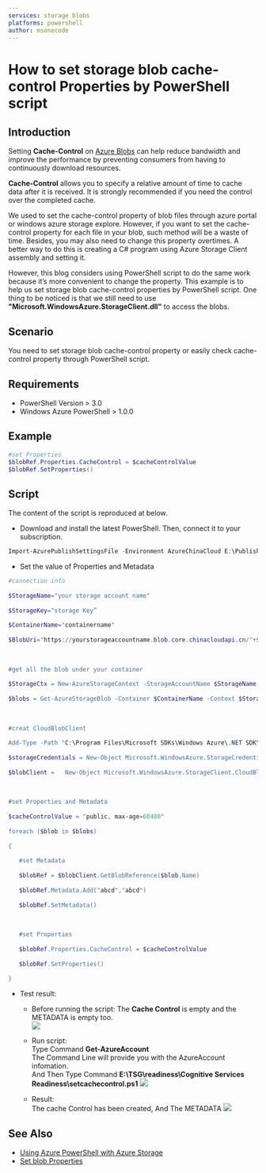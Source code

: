 ```yaml
---
services: storage blobs
platforms: powershell
author: msonecode
---
```


# How to set storage blob cache-control Properties by PowerShell script

## Introduction
Setting **Cache-Control** on [Azure Blobs][1] can help reduce bandwidth and improve the performance by preventing consumers from having to continuously download resources. 

**Cache-Control** allows you to specify a relative amount of time to cache data after it is received. It is strongly recommended if you need the control over the completed cache.

We used to set the cache-control property of blob files through azure portal or windows azure storage explore. However, if you want to set the cache-control property for each file in your blob, such method will be a waste of time. Besides, you may also need to change this property overtimes. A better way to do this is creating a C# program using Azure Storage Client assembly and setting it.

However, this blog considers using PowerShell script to do the same work because it’s more convenient to change the property. This example is to help us set storage blob cache-control properties by PowerShell script. One thing to be noticed is that we still need to use **"Microsoft.WindowsAzure.StorageClient.dll"** to access the blobs.

## Scenario
You need to set storage blob cache-control property or easily check cache-control property through PowerShell script. 

## Requirements
- PowerShell Version > 3.0
- Windows Azure PowerShell > 1.0.0

## Example
```ps1
#set Properties 
$blobRef.Properties.CacheControl = $cacheControlValue 
$blobRef.SetProperties() 
```

## Script
The content of the script is reproduced at below.
- Download and install the latest PowerShell. Then, connect it to your subscription.  
```ps1
Import-AzurePublishSettingsFile -Environment AzureChinaCloud E:\PublishSettings\CIETest03-12-9-2015-credentials.publishsettings 
```
- Set the value of Properties and Metadata  
```ps1
#connection info 
 
$StorageName="your storage account name" 
 
$StorageKey="storage Key” 
 
$ContainerName="containername" 
 
$BlobUri="https://yourstorageaccountname.blob.core.chinacloudapi.cn/"+$ContainerName 
 
  
 
#get all the blob under your container 
 
$StorageCtx = New-AzureStorageContext -StorageAccountName $StorageName -StorageAccountKey $StorageKey 
 
$blobs = Get-AzureStorageBlob -Container $ContainerName -Context $StorageCtx 
 
  
 
#creat CloudBlobClient 
 
Add-Type -Path "C:\Program Files\Microsoft SDKs\Windows Azure\.NET SDK\v2.3\ref\Microsoft.WindowsAzure.StorageClient.dll" 
 
$storageCredentials = New-Object Microsoft.WindowsAzure.StorageCredentialsAccountAndKey -ArgumentList $StorageName,$StorageKey 
 
$blobClient =   New-Object Microsoft.WindowsAzure.StorageClient.CloudBlobClient($BlobUri,$storageCredentials) 
 
  
 
#set Properties and Metadata 
 
$cacheControlValue = "public, max-age=60480" 
 
foreach ($blob in $blobs) 
 
{ 
 
   #set Metadata 
 
   $blobRef = $blobClient.GetBlobReference($blob.Name) 
 
   $blobRef.Metadata.Add("abcd","abcd") 
 
   $blobRef.SetMetadata() 
 
   
 
   #set Properties 
 
   $blobRef.Properties.CacheControl = $cacheControlValue 
 
   $blobRef.SetProperties() 
 
} 
```

- Test result: 
	- Before running the script:  The **Cache Control** is empty and the METADATA is empty too.  
	![][4]
	- Run script:  
    Type Command **Get-AzureAccount**  
	The Command Line will provide you with the AzureAccount infomation.  
    And Then Type Command **E:\TSG\readiness\Cognitive Services Readiness\setcachecontrol.ps1**
    ![][5]

	- Result:  
    The cache Control has been created, And The METADATA 
	![][6]

## See Also
- [Using Azure PowerShell with Azure Storage][2]
- [Set blob Properties][3]

[1]: http://www.windowsazure.com/en-us/develop/net/how-to-guides/blob-storage/?WT.mc_id=A52BDE99C
[2]: https://azure.microsoft.com/en-us/documentation/articles/storage-powershell-guide-full/
[3]: https://msdn.microsoft.com/en-us/library/azure/ee691966.aspx
[4]: images/1.png
[5]: images/2.png
[6]: images/3.png
